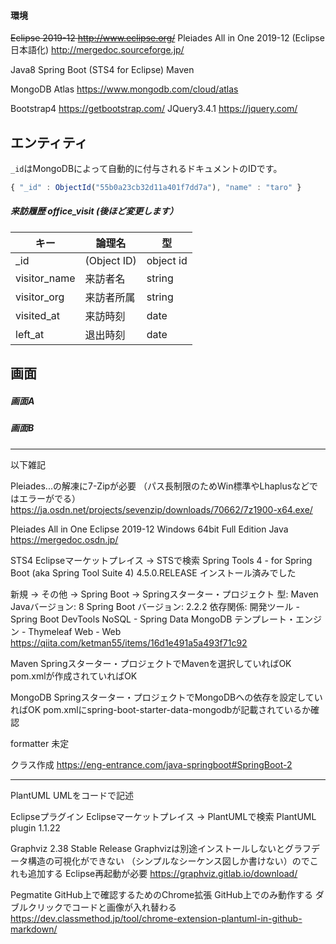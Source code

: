 #### 環境
~~Eclipse 2019-12 http://www.eclipse.org/~~
Pleiades All in One 2019-12 (Eclipse 日本語化) http://mergedoc.sourceforge.jp/

Java8
Spring Boot (STS4 for Eclipse)
Maven

MongoDB Atlas https://www.mongodb.com/cloud/atlas

Bootstrap4 https://getbootstrap.com/
JQuery3.4.1 https://jquery.com/

## エンティティ

`_id`はMongoDBによって自動的に付与されるドキュメントのIDです。
```javascript
{ "_id" : ObjectId("55b0a23cb32d11a401f7dd7a"), "name" : "taro" }
```

##### 来訪履歴 office_visit (後ほど変更します）

キー | 論理名 | 型
--- | --- | ---
_id | (Object ID) | object id
visitor_name | 来訪者名 | string
visitor_org | 来訪者所属 | string
visited_at | 来訪時刻 | date
left_at | 退出時刻 | date

## 画面
##### 画面A
##### 画面B

---
以下雑記

Pleiades...の解凍に7-Zipが必要
（パス長制限のためWin標準やLhaplusなどではエラーがでる）
https://ja.osdn.net/projects/sevenzip/downloads/70662/7z1900-x64.exe/

Pleiades All in One Eclipse 2019-12
Windows 64bit Full Edition Java
https://mergedoc.osdn.jp/


STS4
Eclipseマーケットプレイス → STSで検索
Spring Tools 4 - for Spring Boot (aka Spring Tool Suite 4) 4.5.0.RELEASE
インストール済みでした

新規 → その他 → Spring Boot → Springスターター・プロジェクト
	型: Maven
	Javaバージョン: 8
	Spring Boot バージョン: 2.2.2
	依存関係:
		開発ツール - Spring Boot DevTools
		NoSQL - Spring Data MongoDB
		テンプレート・エンジン - Thymeleaf
		Web - Web
https://qiita.com/ketman55/items/16d1e491a5a493f71c92

Maven
Springスターター・プロジェクトでMavenを選択していればOK
pom.xmlが作成されていればOK

MongoDB
Springスターター・プロジェクトでMongoDBへの依存を設定していればOK
pom.xmlにspring-boot-starter-data-mongodbが記載されているか確認

formatter
未定

クラス作成
https://eng-entrance.com/java-springboot#SpringBoot-2


----
PlantUML
UMLをコードで記述

Eclipseプラグイン
Eclipseマーケットプレイス → PlantUMLで検索
PlantUML plugin 1.1.22

Graphviz 2.38 Stable Release
Graphvizは別途インストールしないとグラフデータ構造の可視化ができない
（シンプルなシーケンス図しか書けない）のでこれも追加する
Eclipse再起動が必要
https://graphviz.gitlab.io/download/

Pegmatite
GitHub上で確認するためのChrome拡張
GitHub上でのみ動作する
ダブルクリックでコードと画像が入れ替わる
https://dev.classmethod.jp/tool/chrome-extension-plantuml-in-github-markdown/
